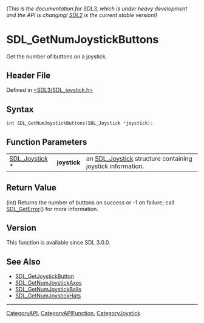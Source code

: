 ###### (This is the documentation for SDL3, which is under heavy development and the API is changing! [SDL2](https://wiki.libsdl.org/SDL2/) is the current stable version!)
# SDL_GetNumJoystickButtons

Get the number of buttons on a joystick.

## Header File

Defined in [<SDL3/SDL_joystick.h>](https://github.com/libsdl-org/SDL/blob/main/include/SDL3/SDL_joystick.h)

## Syntax

```c
int SDL_GetNumJoystickButtons(SDL_Joystick *joystick);
```

## Function Parameters

|                                |              |                                                                            |
| ------------------------------ | ------------ | -------------------------------------------------------------------------- |
| [SDL_Joystick](SDL_Joystick) * | **joystick** | an [SDL_Joystick](SDL_Joystick) structure containing joystick information. |

## Return Value

(int) Returns the number of buttons on success or -1 on failure; call
[SDL_GetError](SDL_GetError)() for more information.

## Version

This function is available since SDL 3.0.0.

## See Also

- [SDL_GetJoystickButton](SDL_GetJoystickButton)
- [SDL_GetNumJoystickAxes](SDL_GetNumJoystickAxes)
- [SDL_GetNumJoystickBalls](SDL_GetNumJoystickBalls)
- [SDL_GetNumJoystickHats](SDL_GetNumJoystickHats)

----
[CategoryAPI](CategoryAPI), [CategoryAPIFunction](CategoryAPIFunction), [CategoryJoystick](CategoryJoystick)


